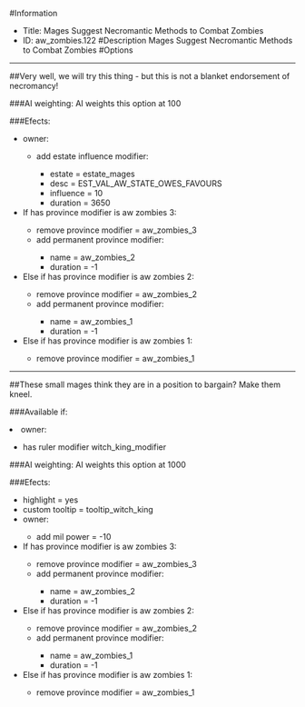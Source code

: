 #Information
 - Title: Mages Suggest Necromantic Methods to Combat Zombies
 - ID: aw_zombies.122
#Description
Mages Suggest Necromantic Methods to Combat Zombies
#Options

___
##Very well, we will try this thing - but this is not a blanket endorsement of necromancy!

###AI weighting:
AI weights this option at 100


###Efects:<ul><li>owner:</li><ul><li>add estate influence modifier:</li><ul><li>estate = estate_mages</li><li>desc = EST_VAL_AW_STATE_OWES_FAVOURS</li><li>influence = 10</li><li>duration = 3650</li></ul></ul><li>If has province modifier is aw zombies 3:</li><ul><li>remove province modifier = aw_zombies_3</li><li>add permanent province modifier:</li><ul><li>name = aw_zombies_2</li><li>duration = -1</li></ul></ul><li>Else if has province modifier is aw zombies 2:</li><ul><li>remove province modifier = aw_zombies_2</li><li>add permanent province modifier:</li><ul><li>name = aw_zombies_1</li><li>duration = -1</li></ul></ul><li>Else if has province modifier is aw zombies 1:</li><ul><li>remove province modifier = aw_zombies_1</li></ul></ul>

___
##These small mages think they are in a position to bargain? Make them kneel.

###Available if:
<li>owner:</li><ul><li>has ruler modifier witch_king_modifier</li></ul>

###AI weighting:
AI weights this option at 1000


###Efects:<ul><li>highlight = yes</li><li>custom tooltip = tooltip_witch_king</li><li>owner:</li><ul><li>add mil power = -10</li></ul><li>If has province modifier is aw zombies 3:</li><ul><li>remove province modifier = aw_zombies_3</li><li>add permanent province modifier:</li><ul><li>name = aw_zombies_2</li><li>duration = -1</li></ul></ul><li>Else if has province modifier is aw zombies 2:</li><ul><li>remove province modifier = aw_zombies_2</li><li>add permanent province modifier:</li><ul><li>name = aw_zombies_1</li><li>duration = -1</li></ul></ul><li>Else if has province modifier is aw zombies 1:</li><ul><li>remove province modifier = aw_zombies_1</li></ul></ul>
